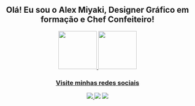 <h2 align ="center"> Olá! Eu sou o Alex Miyaki, Designer Gráfico em formação e Chef Confeiteiro! </h2>


<div align ="center">

<a href="https://github.com/alexmiyaki">
<img height="100em" src="https://github-readme-stats.vercel.app/api/top-langs/?username=alexmiyaki&layout=compact&langs_count=7&theme=dracula"/>
<img height="100em" src="https://github-readme-stats.vercel.app/api?username=alexmiyaki&show_icons=true&theme=dracula&include_all_commits=true&count_private=true"/>

</div>

<h3 align="center"> Visite minhas redes sociais </h3>

<div align="center">

<a href="https://www.behance.net/alexmiyaki" target="_blank"><img src="https://img.shields.io/badge/-Behance-%230077B5?style=for-the-badge&logo=behance&logoColor=white" target="_blank"> </a>
<a href="https://www.instagram.com/alexmiyaki/" target="_blank"><img src="https://img.shields.io/badge/-Instagram-%23E4405F?style=for-the-badge&logo=instagram&logoColor=white" target="_blank"></a>
<a href="https://www.linkedin.com/in/alex-miyaki-451a97101/" target="_blank"><img src="https://img.shields.io/badge/-LinkedIn-%230077B5?style=for-the-badge&logo=linkedin&logoColor=white" target="_blank"></a>

</div>

<div align="center">

</div>
